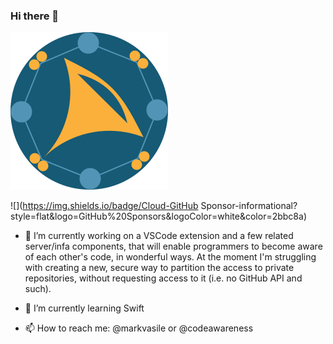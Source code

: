 ### Hi there 👋

<!--
**MarianVasile/MarianVasile** is a ✨ _special_ ✨ repository because its `README.md` (this file) appears on your GitHub profile.

Here are some ideas to get you started:

- 🔭 I’m currently working on ...
- 🌱 I’m currently learning ...
- 👯 I’m looking to collaborate on ...
- 🤔 I’m looking for help with ...
- 💬 Ask me about ...
- 📫 How to reach me: ...
- 😄 Pronouns: ...
- ⚡ Fun fact: ...
-->

[![Header](https://github.com/MarianVasile/MarianVasile/raw/main/peer8-logo.png "Header")](http://mkouhosei.com/)

![](https://img.shields.io/badge/Cloud-GitHub Sponsor-informational?style=flat&logo=GitHub%20Sponsors&logoColor=white&color=2bbc8a)

- 🔭 I’m currently working on a VSCode extension and a few related server/infa components, that will enable programmers to become aware of each other's code, in wonderful ways. At the moment I'm struggling with creating a new, secure way to partition the access to private repositories, without requesting access to it (i.e. no GitHub API and such).

- 🌱 I’m currently learning Swift

- 📫 How to reach me: @markvasile or @codeawareness
